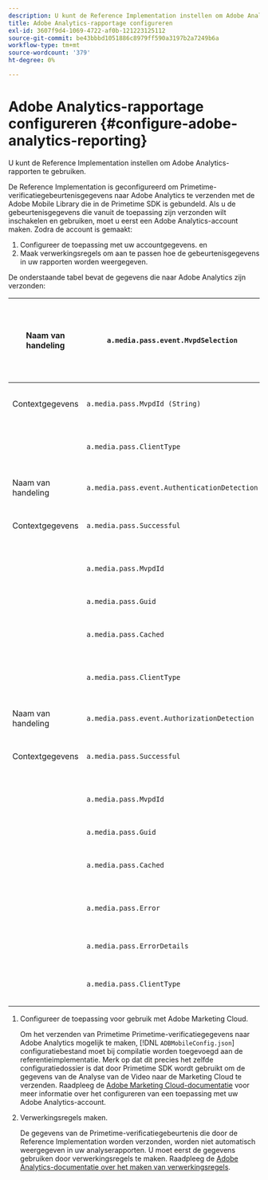 ```yaml
---
description: U kunt de Reference Implementation instellen om Adobe Analytics-rapporten te gebruiken.
title: Adobe Analytics-rapportage configureren
exl-id: 3607f9d4-1069-4722-af0b-121223125112
source-git-commit: be43bbbd1051886c8979ff590a3197b2a7249b6a
workflow-type: tm+mt
source-wordcount: '379'
ht-degree: 0%

---
```


# Adobe Analytics-rapportage configureren {#configure-adobe-analytics-reporting}

U kunt de Reference Implementation instellen om Adobe Analytics-rapporten te gebruiken.

De Reference Implementation is geconfigureerd om Primetime-verificatiegebeurtenisgegevens naar Adobe Analytics te verzenden met de Adobe Mobile Library die in de Primetime SDK is gebundeld. Als u de gebeurtenisgegevens die vanuit de toepassing zijn verzonden wilt inschakelen en gebruiken, moet u eerst een Adobe Analytics-account maken. Zodra de account is gemaakt:

1. Configureer de toepassing met uw accountgegevens. en
1. Maak verwerkingsregels om aan te passen hoe de gebeurtenisgegevens in uw rapporten worden weergegeven.

De onderstaande tabel bevat de gegevens die naar Adobe Analytics zijn verzonden:

| Naam van handeling | `a.media.pass.event.MvpdSelection` | De gebruiker selecteerde een Multichannel Video Programming Distiller (MVPD) in een selectiedialoog |
|---|---|---|
| Contextgegevens | `a.media.pass.MvpdId (String)` | De door de gebruiker geselecteerde MVPD |
|  | `a.media.pass.ClientType` | (String) Het clienttype is &quot;flash&quot;, &quot;html5&quot;, &quot;ios&quot; of &quot;android&quot; |
|  |  |  |
| Naam van handeling | `a.media.pass.event.AuthenticationDetection` | Een verificatieworkflow voltooid |
| Contextgegevens | `a.media.pass.Successful` | (Boolean) Of de token-aanvraag succesvol was, true of false |
|  | `a.media.pass.MvpdId` | (Tekenreeks) De door de gebruiker geselecteerde MVPD |
|  | `a.media.pass.Guid` | (Tekenreeks) Een id voor bijhouden |
|  | `a.media.pass.Cached` | (Boolean) Token bevindt zich al in cache, waar of onwaar |
|  | `a.media.pass.ClientType` | (String) Het clienttype is &quot;flash&quot;, &quot;html5&quot;, &quot;ios&quot; of &quot;android&quot; |
|  |  |  |
| Naam van handeling | `a.media.pass.event.AuthorizationDetection` | Een workflow voor autorisatie is voltooid |
| Contextgegevens | `a.media.pass.Successful` | (Boolean) Of de token-aanvraag succesvol was, true of false |
|  | `a.media.pass.MvpdId` | (String) De gebruiker heeft MVPD geselecteerd |
|  | `a.media.pass.Guid` | (Tekenreeks) Een id voor bijhouden |
|  | `a.media.pass.Cached` | (Boolean) Token bevindt zich al in cache, waar of onwaar |
|  | `a.media.pass.Error` | (String) De fout als de autorisatiepoging is mislukt |
|  | `a.media.pass.ErrorDetails` | (String) Meer informatie over fouten |
|  | `a.media.pass.ClientType` | (String) Het clienttype is &quot;flash&quot;, &quot;html5&quot;, &quot;ios&quot; of &quot;android&quot; |

1. Configureer de toepassing voor gebruik met Adobe Marketing Cloud.

   Om het verzenden van Primetime Primetime-verificatiegegevens naar Adobe Analytics mogelijk te maken, [!DNL `ADBMobileConfig.json`] configuratiebestand moet bij compilatie worden toegevoegd aan de referentieimplementatie. Merk op dat dit precies het zelfde configuratiedossier is dat door Primetime SDK wordt gebruikt om de gegevens van de Analyse van de Video naar de Marketing Cloud te verzenden. Raadpleeg de [Adobe Marketing Cloud-documentatie](https://microsite.omniture.com/t2/help/en_US/reference/) voor meer informatie over het configureren van een toepassing met uw Adobe Analytics-account.
1. Verwerkingsregels maken.

   De gegevens van de Primetime-verificatiegebeurtenis die door de Reference Implementation worden verzonden, worden niet automatisch weergegeven in uw analyserapporten. U moet eerst de gegevens gebruiken door verwerkingsregels te maken. Raadpleeg de [Adobe Analytics-documentatie over het maken van verwerkingsregels](https://microsite.omniture.com/t2/help/en_US/reference/processing_rules.html).
